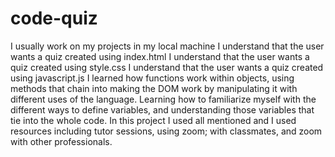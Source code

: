 # code-quiz
I usually work on my projects in my local machine
I understand that the user wants a quiz created using index.html
I understand that the user wants a quiz created using style.css
I understand that the user wants a quiz created using javascript.js
I learned how functions work within objects, using methods that chain into making the DOM work by manipulating it with different uses of the language.
Learning how to familiarize myself with the different ways to define variables, and understanding those variables that tie into the whole code.
In this project I used all mentioned and I used resources including tutor sessions, using zoom; with classmates, and zoom with other professionals.
